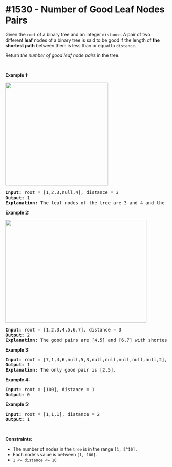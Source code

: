 # \#1530 - Number of Good Leaf Nodes Pairs
<p>Given the <code>root</code> of a binary tree and an integer <code>distance</code>. A pair of two different <strong>leaf</strong> nodes of a binary tree is said to be good if the length of <strong>the shortest path</strong> between them is less than or equal to <code>distance</code>.</p>

<p>Return <em>the number of good leaf node pairs</em> in the tree.</p>

<p>&nbsp;</p>
<p><strong>Example 1:</strong></p>
<img alt="" src="https://assets.leetcode.com/uploads/2020/07/09/e1.jpg" style="width: 321px; height: 321px;" />
<pre>
<strong>Input:</strong> root = [1,2,3,null,4], distance = 3
<strong>Output:</strong> 1
<strong>Explanation:</strong> The leaf nodes of the tree are 3 and 4 and the length of the shortest path between them is 3. This is the only good pair.
</pre>

<p><strong>Example 2:</strong></p>
<img alt="" src="https://assets.leetcode.com/uploads/2020/07/09/e2.jpg" style="width: 441px; height: 321px;" />
<pre>
<strong>Input:</strong> root = [1,2,3,4,5,6,7], distance = 3
<strong>Output:</strong> 2
<strong>Explanation:</strong> The good pairs are [4,5] and [6,7] with shortest path = 2. The pair [4,6] is not good because the length of ther shortest path between them is 4.
</pre>

<p><strong>Example 3:</strong></p>

<pre>
<strong>Input:</strong> root = [7,1,4,6,null,5,3,null,null,null,null,null,2], distance = 3
<strong>Output:</strong> 1
<strong>Explanation:</strong> The only good pair is [2,5].
</pre>

<p><strong>Example 4:</strong></p>

<pre>
<strong>Input:</strong> root = [100], distance = 1
<strong>Output:</strong> 0
</pre>

<p><strong>Example 5:</strong></p>

<pre>
<strong>Input:</strong> root = [1,1,1], distance = 2
<strong>Output:</strong> 1
</pre>

<p>&nbsp;</p>
<p><strong>Constraints:</strong></p>

<ul>
	<li>The number of nodes in the&nbsp;<code>tree</code>&nbsp;is in the range&nbsp;<code>[1, 2^10].</code></li>
	<li>Each node&#39;s value is between&nbsp;<code>[1, 100]</code>.</li>
	<li><code>1 &lt;= distance &lt;= 10</code></li>
</ul>